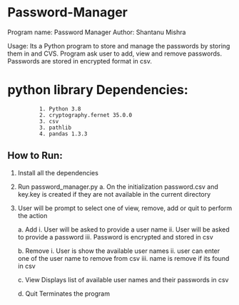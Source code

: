 # Password-Manager
Program name: Password Manager
Author: Shantanu Mishra

Usage: Its a Python program to store and manage the passwords by storing them in and CVS.
Program ask user to add, view and remove passwords. Passwords are stored in encrypted format in csv.

# python library Dependencies: 
              1. Python 3.8
              2. cryptography.fernet 35.0.0
              3. csv
              3. pathlib
              4. pandas 1.3.3

## How to Run:

1. Install all the dependencies
2. Run password_manager.py
   a. On the initialization password.csv and key.key is created if they are not available in the current directory
3. User will be prompt to select one of view, remove, add or quit
   to perform the action

   a. Add
      i. User will be asked to provide a user name
      ii. User will be asked to provide a password
      iii. Password is encrypted and stored in csv
   
   b. Remove
      i. User is show the available user names
      ii. user can enter one of the user name to remove from csv
      iii. name is remove if its found in csv
  
   c. View
      Displays list of available user names and their passwords in csv

   d. Quit
      Terminates the program
